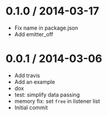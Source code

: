 
0.1.0 / 2014-03-17
==================

 * Fix name in package.json
 * Add emitter_off

0.0.1 / 2014-03-06
==================

 * Add travis
 * Add an example
 * dox
 * test: simplify data passing
 * memory fix: set `free` in listener list
 * Initial commit
